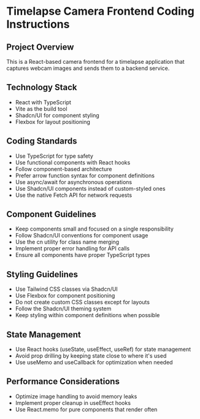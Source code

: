 # Timelapse Camera Frontend Coding Instructions

## Project Overview
This is a React-based camera frontend for a timelapse application that captures webcam images and sends them to a backend service.

## Technology Stack
- React with TypeScript
- Vite as the build tool
- Shadcn/UI for component styling
- Flexbox for layout positioning

## Coding Standards
- Use TypeScript for type safety
- Use functional components with React hooks
- Follow component-based architecture
- Prefer arrow function syntax for component definitions
- Use async/await for asynchronous operations
- Use Shadcn/UI components instead of custom-styled ones
- Use the native Fetch API for network requests

## Component Guidelines
- Keep components small and focused on a single responsibility
- Follow Shadcn/UI conventions for component usage
- Use the cn utility for class name merging
- Implement proper error handling for API calls
- Ensure all components have proper TypeScript types

## Styling Guidelines
- Use Tailwind CSS classes via Shadcn/UI
- Use Flexbox for component positioning
- Do not create custom CSS classes except for layouts
- Follow the Shadcn/UI theming system
- Keep styling within component definitions when possible

## State Management
- Use React hooks (useState, useEffect, useRef) for state management
- Avoid prop drilling by keeping state close to where it's used
- Use useMemo and useCallback for optimization when needed

## Performance Considerations
- Optimize image handling to avoid memory leaks
- Implement proper cleanup in useEffect hooks
- Use React.memo for pure components that render often
